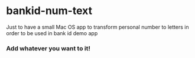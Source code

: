 # bankid-num-text
Just to have a small Mac OS app to transform personal number to letters in order to be used in bank id demo app


### Add whatever you want to it!
